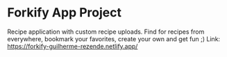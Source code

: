 # Forkify App Project

Recipe application with custom recipe uploads.
Find for recipes from everywhere, bookmark your favorites, create your own and get fun ;)
Link: https://forkify-guilherme-rezende.netlify.app/